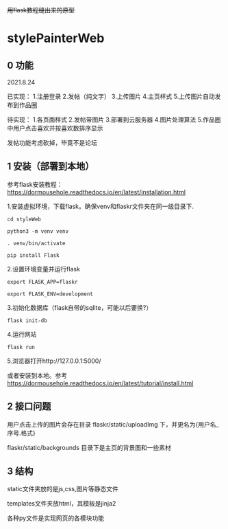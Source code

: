 ~~用flask教程缝出来的原型~~
# stylePainterWeb

## 0 功能

2021.8.24

已实现：  1.注册登录 2.发帖（纯文字） 3.上传图片 4.主页样式 5.上传图片自动发布到作品圈

待实现：  1.各页面样式 2.发帖带图片 3.部署到云服务器 4.图片处理算法 5.作品圈中用户点击喜欢并按喜欢数排序显示

发帖功能考虑砍掉，毕竟不是论坛

## 1 安装（部署到本地）
参考flask安装教程：  <https://dormousehole.readthedocs.io/en/latest/installation.html>

1.安装虚拟环境，下载flask。确保venv和flaskr文件夹在同一级目录下.

    cd styleWeb
    
    python3 -m venv venv
    
    . venv/bin/activate
    
    pip install Flask
    
2.设置环境变量并运行flask

    export FLASK_APP=flaskr
    
    export FLASK_ENV=development
    
3.初始化数据库（flask自带的sqlite，可能以后要换?）

    flask init-db
    
4.运行网站

    flask run
    
5.浏览器打开http://127.0.0.1:5000/

或者安装到本地。参考<https://dormousehole.readthedocs.io/en/latest/tutorial/install.html>

## 2 接口问题

用户点击上传的图片会存在目录  flaskr/static/uploadImg  下，并更名为{用户名_序号.格式}

flaskr/static/backgrounds 目录下是主页的背景图和一些素材

## 3 结构
static文件夹放的是js,css,图片等静态文件  

templates文件夹放html，其模板是jinja2  

各种py文件是实现网页的各模块功能  
